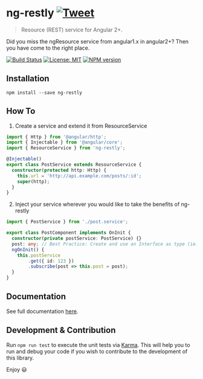 # ng-restly [![Tweet](https://img.shields.io/twitter/url/http/shields.io.svg?style=social)](https://twitter.com/intent/tweet?text=Resource%20(REST)%20service%20for%20Angular%202%20and%20beyond&url=https://github.com/sabbirrahman/ng-restly&via=sabbirrahmanme&hashtags=restapi,angular,ng)
>Resource (REST) service for Angular 2+.

Did you miss the ngResource service from angular1.x in angular2+? Then you have come to the right place. 

[![Build Status](https://travis-ci.org/sabbirrahman/ng-restly.svg?branch=master)](https://travis-ci.org/sabbirrahman/ng-restly)
[![License: MIT](https://img.shields.io/badge/License-MIT-brightgreen.svg)](https://github.com/sabbirrahman/ng-restly/blob/master/LICENSE)
[![NPM version](https://badge.fury.io/js/%40srlib%2Fng-restly.svg)](https://www.npmjs.com/package/ng-restly)

## Installation
`npm install --save ng-restly`

## How To

1. Create a service and extend it from ResourceService
```typescript
import { Http } from '@angular/http';
import { Injectable } from '@angular/core';
import { ResourceService } from 'ng-restly';

@Injectable()
export class PostService extends ResourceService {
  constructor(protected http: Http) {
    this.url = 'http://api.example.com/posts/:id';
    super(http);
  }
}
```

2. Inject your service wherever you would like to take the benefits of ng-restly
```typescript
import { PostService } from './post.service';

export class PostComponent implements OnInit {
  constructor(private postService: PostService) {}
  post: any; // Best Practice: Create and use an Interface as type (ie: PostInterface)
  ngOnInit() {
    this.postService
        .get({ id: 123 })
        .subscribe(post => this.post = post);
  }
}
```

## Documentation

See full documentation [here](https://github.com/sabbirrahman/ng-restly/blob/master/DOCUMENTATION.md).

## Development & Contribution

Run `npm run test` to execute the unit tests via [Karma](https://karma-runner.github.io). This will help you to run and debug your code if you wish to contribute to the development of this library.

Enjoy 😃
